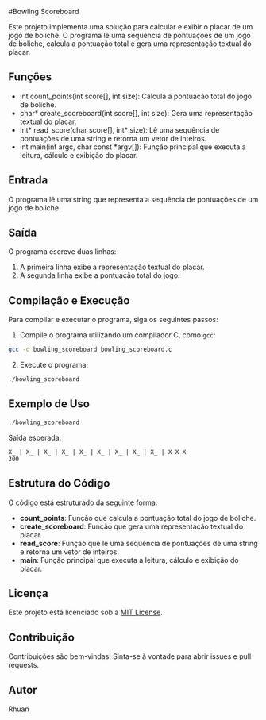 #Bowling Scoreboard

Este projeto implementa uma solução para calcular e exibir o placar de um jogo de boliche.
O programa lê uma sequência de pontuações de um jogo de boliche, calcula a pontuação total
e gera uma representação textual do placar.
## Funções

- int count_points(int score[], int size): Calcula a pontuação total do jogo de boliche.
- char* create_scoreboard(int score[], int size): Gera uma representação textual do placar.
- int* read_score(char score[], int* size): Lê uma sequência de pontuações de uma string e retorna um vetor de inteiros.
- int main(int argc, char const *argv[]): Função principal que executa a leitura, cálculo e exibição do placar.

## Entrada
O programa lê uma string que representa a sequência de pontuações de um jogo de boliche.

## Saída

O programa escreve duas linhas:
1. A primeira linha exibe a representação textual do placar.
2. A segunda linha exibe a pontuação total do jogo.

## Compilação e Execução

Para compilar e executar o programa, siga os seguintes passos:

1. Compile o programa utilizando um compilador C, como `gcc`:
```sh
gcc -o bowling_scoreboard bowling_scoreboard.c
```

2. Execute o programa:
```sh
./bowling_scoreboard
```
## Exemplo de Uso

```sh
./bowling_scoreboard
```

Saída esperada:
```
X_ | X_ | X_ | X_ | X_ | X_ | X_ | X_ | X_ | X X X
300
```

## Estrutura do Código
 
O código está estruturado da seguinte forma:
- **count_points**: Função que calcula a pontuação total do jogo de boliche.
- **create_scoreboard**: Função que gera uma representação textual do placar.
- **read_score**: Função que lê uma sequência de pontuações de uma string e retorna um vetor de inteiros.
- **main**: Função principal que executa a leitura, cálculo e exibição do placar.

## Licença
Este projeto está licenciado sob a [MIT License](LICENSE).

## Contribuição

Contribuições são bem-vindas! Sinta-se à vontade para abrir issues e pull requests.
 
## Autor
 
 Rhuan
 